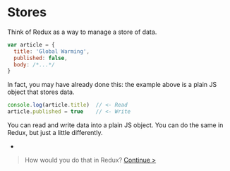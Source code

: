 # Stores

Think of Redux as a way to manage a store of data.

```js
var article = {
  title: 'Global Warming',
  published: false,
  body: /*...*/
}
```

In fact, you may have already done this: the example above is a plain JS object that stores data.

```js
console.log(article.title)  // <- Read
article.published = true    // <- Write
```

You can read and write data into a plain JS object. You can do the same in Redux, but just a little differently.

-

> How would you do that in Redux? [Continue >](our-first-store.md)
